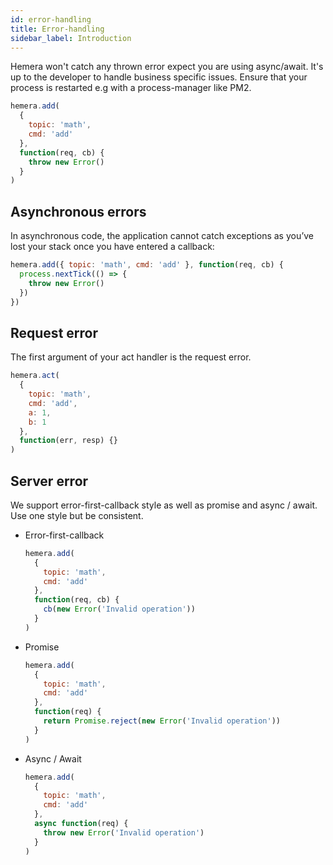 ```yaml
---
id: error-handling
title: Error-handling
sidebar_label: Introduction
---
```


Hemera won't catch any thrown error expect you are using async/await. It's up to the developer to handle business specific issues. Ensure that your process is restarted e.g with a process-manager like PM2.

```js
hemera.add(
  {
    topic: 'math',
    cmd: 'add'
  },
  function(req, cb) {
    throw new Error()
  }
)
```

## Asynchronous errors

In asynchronous code, the application cannot catch exceptions as you’ve lost your stack once you have entered a callback:

```js
hemera.add({ topic: 'math', cmd: 'add' }, function(req, cb) {
  process.nextTick(() => {
    throw new Error()
  })
})
```

## Request error

The first argument of your act handler is the request error.

```js
hemera.act(
  {
    topic: 'math',
    cmd: 'add',
    a: 1,
    b: 1
  },
  function(err, resp) {}
)
```

## Server error

We support error-first-callback style as well as promise and async / await. Use one style but be consistent.

* Error-first-callback
  ```js
  hemera.add(
    {
      topic: 'math',
      cmd: 'add'
    },
    function(req, cb) {
      cb(new Error('Invalid operation'))
    }
  )
  ```
* Promise
  ```js
  hemera.add(
    {
      topic: 'math',
      cmd: 'add'
    },
    function(req) {
      return Promise.reject(new Error('Invalid operation'))
    }
  )
  ```
* Async / Await
  ```js
  hemera.add(
    {
      topic: 'math',
      cmd: 'add'
    },
    async function(req) {
      throw new Error('Invalid operation')
    }
  )
  ```
